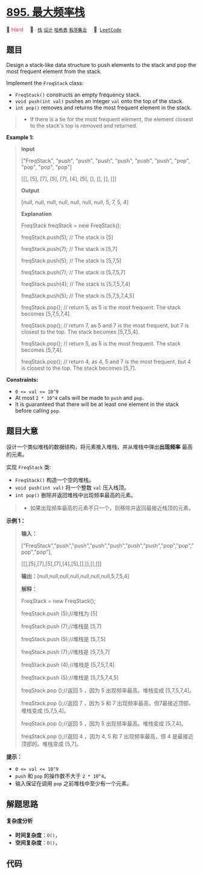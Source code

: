 # [895. 最大频率栈](https://leetcode.com/problems/maximum-frequency-stack)

🔴 <font color=#ff334b>Hard</font>&emsp; 🔖&ensp; [`栈`](/tag/stack.md) [`设计`](/tag/design.md) [`哈希表`](/tag/hash-table.md) [`有序集合`](/tag/ordered-set.md)&emsp; 🔗&ensp;[`LeetCode`](https://leetcode.com/problems/maximum-frequency-stack)

## 题目

Design a stack-like data structure to push elements to the stack and pop the
most frequent element from the stack.

Implement the `FreqStack` class:

  * `FreqStack()` constructs an empty frequency stack.
  * `void push(int val)` pushes an integer `val` onto the top of the stack.
  * `int pop()` removes and returns the most frequent element in the stack. 
> 
> * If there is a tie for the most frequent element, the element closest to the stack's top is removed and returned.



**Example 1:**

> 
> 
> 
> 
> 
> **Input**
> 
> ["FreqStack", "push", "push", "push", "push", "push", "push", "pop", "pop", "pop", "pop"]
> 
> [[], [5], [7], [5], [7], [4], [5], [], [], [], []]
> 
> **Output**
> 
> [null, null, null, null, null, null, null, 5, 7, 5, 4]
> 
> 
> 
> **Explanation**
> 
> FreqStack freqStack = new FreqStack();
> 
> freqStack.push(5); // The stack is [5]
> 
> freqStack.push(7); // The stack is [5,7]
> 
> freqStack.push(5); // The stack is [5,7,5]
> 
> freqStack.push(7); // The stack is [5,7,5,7]
> 
> freqStack.push(4); // The stack is [5,7,5,7,4]
> 
> freqStack.push(5); // The stack is [5,7,5,7,4,5]
> 
> freqStack.pop();   // return 5, as 5 is the most frequent. The stack becomes [5,7,5,7,4].
> 
> freqStack.pop();   // return 7, as 5 and 7 is the most frequent, but 7 is closest to the top. The stack becomes [5,7,5,4].
> 
> freqStack.pop();   // return 5, as 5 is the most frequent. The stack becomes [5,7,4].
> 
> freqStack.pop();   // return 4, as 4, 5 and 7 is the most frequent, but 4 is closest to the top. The stack becomes [5,7].

**Constraints:**

  * `0 <= val <= 10^9`
  * At most `2 * 10^4` calls will be made to `push` and `pop`.
  * It is guaranteed that there will be at least one element in the stack before calling `pop`.


## 题目大意

设计一个类似堆栈的数据结构，将元素推入堆栈，并从堆栈中弹出**出现频率** 最高的元素。

实现 `FreqStack` 类:

  * `FreqStack()` 构造一个空的堆栈。
  * `void push(int val)` 将一个整数 `val` 压入栈顶。
  * `int pop()` 删除并返回堆栈中出现频率最高的元素。 
> 
> * 如果出现频率最高的元素不只一个，则移除并返回最接近栈顶的元素。



**示例 1：**

> 
> 
> 
> 
> 
> **输入：**
> 
> ["FreqStack","push","push","push","push","push","push","pop","pop","pop","pop"],
> 
> [[],[5],[7],[5],[7],[4],[5],[],[],[],[]]
> 
> **输出：**[null,null,null,null,null,null,null,5,7,5,4]
> 
> **解释：**
> 
> FreqStack = new FreqStack();
> 
> freqStack.push (5);//堆栈为 [5]
> 
> freqStack.push (7);//堆栈是 [5,7]
> 
> freqStack.push (5);//堆栈是 [5,7,5]
> 
> freqStack.push (7);//堆栈是 [5,7,5,7]
> 
> freqStack.push (4);//堆栈是 [5,7,5,7,4]
> 
> freqStack.push (5);//堆栈是 [5,7,5,7,4,5]
> 
> freqStack.pop ();//返回 5 ，因为 5 出现频率最高。堆栈变成 [5,7,5,7,4]。
> 
> freqStack.pop ();//返回 7 ，因为 5 和 7 出现频率最高，但7最接近顶部。堆栈变成 [5,7,5,4]。
> 
> freqStack.pop ();//返回 5 ，因为 5 出现频率最高。堆栈变成 [5,7,4]。
> 
> freqStack.pop ();//返回 4 ，因为 4, 5 和 7 出现频率最高，但 4 是最接近顶部的。堆栈变成 [5,7]。



**提示：**

  * `0 <= val <= 10^9`
  * `push` 和 `pop` 的操作数不大于 `2 * 10^4`。
  * 输入保证在调用 `pop` 之前堆栈中至少有一个元素。


## 解题思路

#### 复杂度分析

- **时间复杂度**：`O()`，
- **空间复杂度**：`O()`，

## 代码

```javascript

```